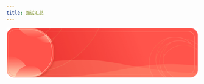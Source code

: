 ```yaml
---
title: 面试汇总
---
```



![grab](https://raw.githubusercontent.com/github-fanjunyang/Notes/main/images/grab.png)